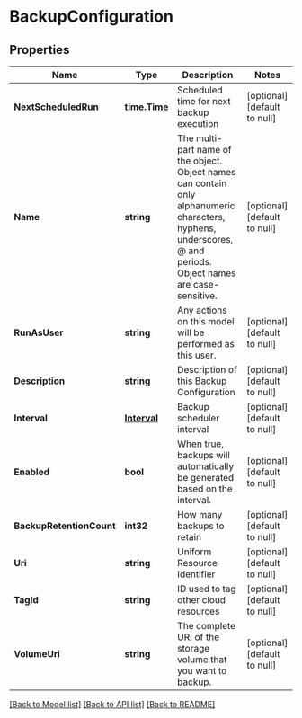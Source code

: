 # BackupConfiguration

## Properties
Name | Type | Description | Notes
------------ | ------------- | ------------- | -------------
**NextScheduledRun** | [**time.Time**](time.Time.md) | Scheduled time for next backup execution | [optional] [default to null]
**Name** | **string** | The multi-part name of the object. Object names can contain only alphanumeric characters, hyphens, underscores, @ and periods. Object names are case-sensitive. | [optional] [default to null]
**RunAsUser** | **string** | Any actions on this model will be performed as this user. | [optional] [default to null]
**Description** | **string** | Description of this Backup Configuration | [optional] [default to null]
**Interval** | [**Interval**](Interval.md) | Backup scheduler interval | [optional] [default to null]
**Enabled** | **bool** | When true, backups will automatically be generated based on the interval. | [optional] [default to null]
**BackupRetentionCount** | **int32** | How many backups to retain | [optional] [default to null]
**Uri** | **string** | Uniform Resource Identifier | [optional] [default to null]
**TagId** | **string** | ID used to tag other cloud resources | [optional] [default to null]
**VolumeUri** | **string** | The complete URI of the storage volume that you want to backup. | [optional] [default to null]

[[Back to Model list]](../README.md#documentation-for-models) [[Back to API list]](../README.md#documentation-for-api-endpoints) [[Back to README]](../README.md)


